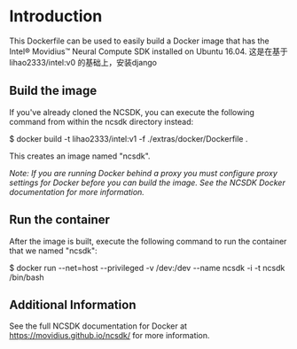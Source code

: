 # Introduction

This Dockerfile can be used to easily build a Docker image that has the Intel® Movidius™ Neural Compute SDK installed on Ubuntu 16.04.
这是在基于lihao2333/intel:v0 的基础上，安装django

## Build the image



If you've already cloned the NCSDK, you can execute the following command from within the ncsdk directory instead:

$ docker build -t lihao2333/intel:v1 -f ./extras/docker/Dockerfile .

This creates an image named "ncsdk".

*Note: If you are running Docker behind a proxy you must configure proxy settings for Docker before you can build the image. See the NCSDK Docker documentation for more information.*

## Run the container

After the image is built, execute the following command to run the container that we named "ncsdk":

$ docker run --net=host --privileged -v /dev:/dev --name ncsdk -i -t ncsdk /bin/bash

## Additional Information

See the full NCSDK documentation for Docker at https://movidius.github.io/ncsdk/ for more information.
